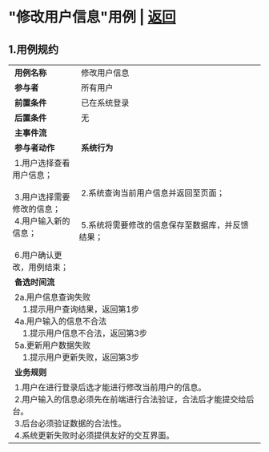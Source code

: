 # "修改用户信息"用例 | [返回](../README.md#6)

## 1.用例规约

<table>
    <tr>
        <td width="150"> <b>&nbsp;用例名称</b></td>
        <td colspan="2" width="700">&nbsp;修改用户信息</td>
    </tr>
    <tr>
        <td width="150"> <b>&nbsp;参与者</b></td>
        <td colspan="2" width="700">&nbsp;所有用户</td>
    </tr>
    <tr>
        <td width="150"> <b>&nbsp;前置条件</b></td>
        <td colspan="2" width="700">&nbsp;已在系统登录</td>
    </tr>
    <tr>
        <td width="150"> <b>&nbsp;后置条件</b></td>
        <td colspan="2" width="700">&nbsp;无</td>
    </tr>
    <tr>
        <td colspan="3" width="200"> <b>&nbsp;主事件流</b></td>
    </tr>
    <tr>
        <td colspan="2" width="180"> <b>&nbsp;参与者动作</b></td>
        <td width="410"> <b>&nbsp;系统行为</b></td>
    </tr>
    <tr>
        <td colspan="2" width="180">
            <span>&nbsp;1.用户选择查看用户信息；</span>
            <br>
            <span>&nbsp;</span>
            <br>
            <span>&nbsp;3.用户选择需要修改的信息；</span>
            <br>
            <span>&nbsp;4.用户输入新的信息；</span>
            <br>
            <span>&nbsp;</span>
            <br>
            <span>&nbsp;6.用户确认更改，用例结束；</span>
        </td>
        <td width="480">
            <span>&nbsp;</span>
            <br>
            <span>&nbsp;2.系统查询当前用户信息并返回至页面；</span>
            <br>
            <span>&nbsp;</span>
            <br>
            <span>&nbsp;</span>
            <br>
            <span>&nbsp;5.系统将需要修改的信息保存至数据库，并反馈结果；</span>
            <br>
            <span>&nbsp;</span>
        </td>
    </tr>
    <tr>
        <td colspan="3" width="200"> <b>&nbsp;备选时间流</b></td>
    </tr>
    <tr>
        <td colspan="3" width="200">
            <span>&nbsp;2a.用户信息查询失败</span>
            <br>
            <span>&nbsp;&emsp;1.提示用户查询结果，返回第1步</span>
            <br>
            <span>&nbsp;4a.用户输入的信息不合法</span>
            <br>
            <span>&nbsp;&emsp;1.提示用户信息不合法，返回第3步</span>
            <br>
            <span>&nbsp;5a.更新用户数据失败</span>
            <br>
            <span>&nbsp;&emsp;1.提示用户更新失败，返回第3步</span>
        </td>
    </tr>
    <tr>
        <td colspan="3" width="200"> <b>&nbsp;业务规则</b></td>
    </tr>
    <tr>
        <td colspan="3" width="200">
            <span>&nbsp;1.用户在进行登录后选才能进行修改当前用户的信息。</span>
            <br>
            <span>&nbsp;2.用户输入的信息必须先在前端进行合法验证，合法后才能提交给后台。</span>
            <br>
            <span>&nbsp;3.后台必须验证数据的合法性。</span>
            <br>
            <span>&nbsp;4.系统更新失败时必须提供友好的交互界面。</span>
        </td>
    </tr>
</table>